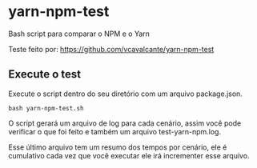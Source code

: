 # yarn-npm-test

Bash script para comparar o NPM e o Yarn

Teste feito por: https://github.com/vcavalcante/yarn-npm-test


## Execute o test

Execute o script dentro do seu diretório com um arquivo package.json.

```
bash yarn-npm-test.sh
```

O script gerará um arquivo de log para cada cenário, assim você pode verificar o que foi feito e também um arquivo test-yarn-npm.log.

Esse último arquivo tem um resumo dos tempos por cenário, ele é cumulativo cada vez que você executar ele irá incrementer esse arquivo.
